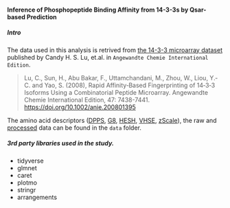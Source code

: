 #### Inference of Phosphopeptide Binding Affinity from 14-3-3s by Qsar-based Prediction

##### Intro

The data used in this analysis is retrived from [the 14-3-3 microarray dataset](https://doi.org/10.1002/anie.200801395) published by Candy H. S. Lu, et.al. in `Angewandte Chemie International Edition`. 

>Lu, C., Sun, H., Abu Bakar, F., Uttamchandani, M., Zhou, W., Liou, Y.‐C. and Yao, S. (2008), Rapid Affinity‐Based Fingerprinting of 14‐3‐3 Isoforms Using a Combinatorial Peptide Microarray. Angewandte Chemie International Edition, 47: 7438-7441. https://doi.org/10.1002/anie.200801395

The amino acid descriptors ([DPPS](./data/DPPS), [G8](./data/G8), [HESH](./data/HESH), [VHSE](./data/VHSE), [zScale](./data/zScale)), the raw and [processed](./data/14_3_3_affinity.tsv) data can be found in the `data` folder.

##### 3rd party libraries used in the study.
+ tidyverse
+ glmnet
+ caret
+ plotmo
+ stringr
+ arrangements
